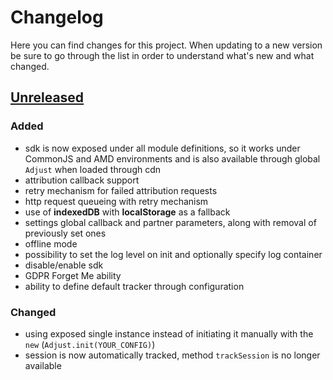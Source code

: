 # Changelog
Here you can find changes for this project. When updating to a new version be sure to go through the list in order to understand what's new and what changed.

## [Unreleased]
### Added
- sdk is now exposed under all module definitions, so it works under CommonJS and AMD environments and is also available through global `Adjust` when loaded through cdn
- attribution callback support 
- retry mechanism for failed attribution requests 
- http request queueing with retry mechanism
- use of **indexedDB** with **localStorage** as a fallback
- settings global callback and partner parameters, along with removal of previously set ones
- offline mode
- possibility to set the log level on init and optionally specify log container
- disable/enable sdk
- GDPR Forget Me ability
- ability to define default tracker through configuration

### Changed
- using exposed single instance instead of initiating it manually with the `new` (`Adjust.init(YOUR_CONFIG)`)
- session is now automatically tracked, method `trackSession` is no longer available

[example-app]:  src/index.js
[Unreleased]: https://github.com/adjust/web_sdk_dev/pull/1
